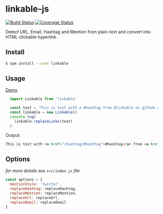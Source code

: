 # linkable-js

[![Build Status](https://travis-ci.org/meyt/linkable.js.svg?branch=master)](https://travis-ci.org/meyt/linkable.js)
[![Coverage Status](https://coveralls.io/repos/github/meyt/linkable.js/badge.svg?branch=master)](https://coveralls.io/github/meyt/linkable.js?branch=master)

Detect URL, Email, Hashtag and Mention from plain-text and convert into HTML clickable hyperlink.


## Install

```bash
$ npm install --save linkable
```

## Usage

[Demo](https://meyt.github.io/linkable.js/)

```javascript
  import Linkable from 'linkable'

  const text = 'This is test with a #hashtag from @linkable on github.com'
  const linkable = new Linkable()
  console.log(
    linkable.replaceLinks(text)
  )
```

Output:
```html
This is test with <a href="/hashtag/#hashtag">#hashtag</a> from <a href="/@linkable">@linkable</a> on <a href="http://github.com">github.com</a>
```

## Options

_for more details see `src/index.js` file_
```javascript
const options = {
  mentionStyle: 'twitter',
  replaceHashtag: replaceHashtag,
  replaceMention: replaceMention,
  replaceUrl: replaceUrl,
  replaceEmail: replaceEmail
}
```